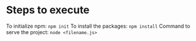 # Steps to execute
To initialize npm: ```npm init```
To install the packages: ```npm install```
Command to serve the project:
```node <filename.js>```